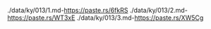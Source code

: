 ./data/ky/013/1.md-https://paste.rs/6fkRS
./data/ky/013/2.md-https://paste.rs/WT3xE
./data/ky/013/3.md-https://paste.rs/XW5Cg